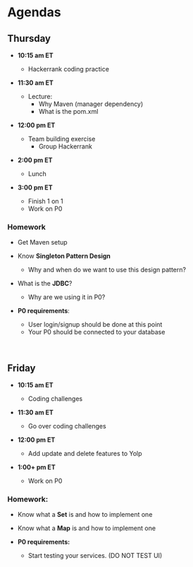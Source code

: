# Agendas

## Thursday

- **10:15 am ET**
    - Hackerrank coding practice


- **11:30 am ET**
    - Lecture:
        - Why Maven (manager dependency)
        - What is the pom.xml


- **12:00 pm ET**
    - Team building exercise
        - Group Hackerrank


- **2:00 pm ET**
    - Lunch


- **3:00 pm ET**
    - Finish 1 on 1
    - Work on P0

### Homework

- Get Maven setup


- Know **Singleton Pattern Design**
    - Why and when do we want to use this design pattern?


- What is the **JDBC**?
    - Why are we using it in P0?


- **P0 requirements**:
    - User login/signup should be done at this point
    - Your P0 should be connected to your database

<br>

## Friday

- **10:15 am ET**
    - Coding challenges


- **11:30 am ET**
    - Go over coding challenges


- **12:00 pm ET**
    - Add update and delete features to Yolp


- **1:00+ pm ET**
    - Work on P0

### Homework:
- Know what a **Set** is and how to implement one
- Know what a **Map** is and how to implement one


- **P0 requirements:**
  - Start testing your services. (DO NOT TEST UI)